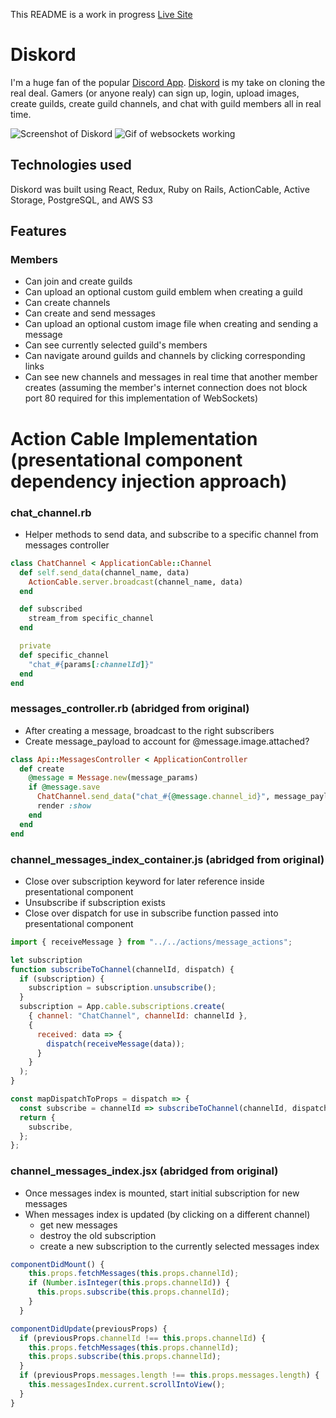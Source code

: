 This README is a work in progress
[Live Site](http://www.diskord.io "Diskord Homepage")

# Diskord

I'm a huge fan of the popular [Discord App](https://discordapp.com). [Diskord](http://diskord.io) is my take on cloning the real deal. Gamers (or anyone realy) can sign up, login, upload images, create guilds, create guild channels, and chat with guild members all in real time.

![Screenshot of Diskord](https://diskord-dev.s3.amazonaws.com/Screen+Shot+2020-02-21+at+9.56.49+AM.png)
![Gif of websockets working](https://media.giphy.com/media/U4pAxmJLqbNqCB1vCP/source.gif)

## Technologies used
Diskord was built using React, Redux, Ruby on Rails, ActionCable, Active Storage, PostgreSQL, and AWS S3

## Features

### Members
* Can join and create guilds
* Can upload an optional custom guild emblem when creating a guild
* Can create channels
* Can create and send messages
* Can upload an optional custom image file when creating and sending a message
* Can see currently selected guild's members
* Can navigate around guilds and channels by clicking corresponding links
* Can see new channels and messages in real time that another member creates (assuming the member's internet connection does not block port 80 required for this implementation of WebSockets)

# Action Cable Implementation (presentational component dependency injection approach)
### chat_channel.rb
* Helper methods to send data, and subscribe to a specific channel from messages controller
```ruby
class ChatChannel < ApplicationCable::Channel
  def self.send_data(channel_name, data)
    ActionCable.server.broadcast(channel_name, data)
  end

  def subscribed
    stream_from specific_channel
  end

  private
  def specific_channel
    "chat_#{params[:channelId]}"
  end
end
```

### messages_controller.rb (abridged from original)
* After creating a message, broadcast to the right subscribers
* Create message_payload to account for @message.image.attached?
```ruby
class Api::MessagesController < ApplicationController
  def create
    @message = Message.new(message_params)
    if @message.save
      ChatChannel.send_data("chat_#{@message.channel_id}", message_payload.as_json)
      render :show
    end
  end
end
```

### channel_messages_index_container.js (abridged from original)
* Close over subscription keyword for later reference inside presentational component 
* Unsubscribe if subscription exists
* Close over dispatch for use in subscribe function passed into presentational component

```javascript
import { receiveMessage } from "../../actions/message_actions";

let subscription
function subscribeToChannel(channelId, dispatch) {
  if (subscription) {
    subscription = subscription.unsubscribe();
  }
  subscription = App.cable.subscriptions.create(
    { channel: "ChatChannel", channelId: channelId },
    {
      received: data => {
        dispatch(receiveMessage(data));
      }
    }
  );
}

const mapDispatchToProps = dispatch => {
  const subscribe = channelId => subscribeToChannel(channelId, dispatch);
  return {
    subscribe,
  };
};
```

### channel_messages_index.jsx (abridged from original)
* Once messages index is mounted, start initial subscription for new messages
* When messages index is updated (by clicking on a different channel)
  - get new messages
  - destroy the old subscription
  - create a new subscription to the currently selected messages index
```javascript
componentDidMount() {
    this.props.fetchMessages(this.props.channelId);
    if (Number.isInteger(this.props.channelId)) {
      this.props.subscribe(this.props.channelId);
    }
  }

componentDidUpdate(previousProps) {
  if (previousProps.channelId !== this.props.channelId) {
    this.props.fetchMessages(this.props.channelId);
    this.props.subscribe(this.props.channelId);
  }
  if (previousProps.messages.length !== this.props.messages.length) {
    this.messagesIndex.current.scrollIntoView();
  }
}
  ```

